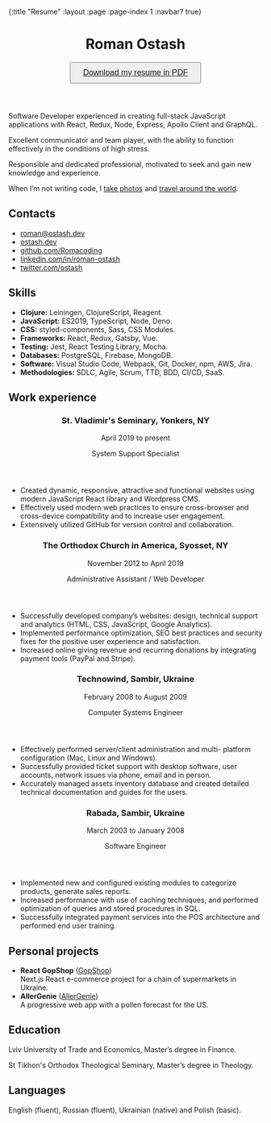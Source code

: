 {:title "Resume"
:layout :page
:page-index 1
:navbar? true}

<html lang="en">
	<head>
		<meta charset="utf-8" />
		<title>Roman Ostash resume</title>
		<meta
			name="viewport"
			content="width=device-width, initial-scale=1, shrink-to-fit=no"
		/>
	</head>
	<body>
		<div class="sidebar">
			<header class="header">
				<h1>Roman Ostash</h1>
				<p></p>
				<section>
				<button class="buttons" style="font-size: 16px; padding: 10px 24px;">
					<a href="../../img/roman-ostash.pdf">Download my resume in PDF</a>
				</button>
				</section>
			</header>
			<p></p>
			<aside class="aside">
				<section>
					<p>
						Software Developer experienced in creating full-stack JavaScript
						applications with React, Redux, Node, Express, Apollo Client and
						GraphQL.
					</p>
					<p>
						Excellent communicator and team player, with the ability to function
						effectively in the conditions of high stress.
					</p>
					<p>
						Responsible and dedicated professional, motivated to seek and gain
						new knowledge and experience.
					</p>
					<p>
						When I’m not writing code, I&nbsp;<a
							href="https://romanostashphotography.pixieset.com/"
							target="_blank"
							rel="noopener noreferrer"
							>take photos</a
						>
						and
						<a
							href="https://www.instagram.com/romanostashphotography/"
							target="_blank"
							rel="noopener noreferrer"
							>travel around the world</a
						>.
					</p>
				</section>
				<section>
					<h2>
						Contacts
					</h2>
					<ul>
						<li>
							<a
								href="mailto:roman@ostash.dev"
								target="_blank"
								rel="noopener noreferrer"
								>roman@ostash.dev</a
							>
						</li>
						<li>
							<a
								href="https://ostash.dev/"
								target="_blank"
								rel="noopener noreferrer"
								>ostash.dev</a
							>
						</li>
						<li>
							<a
								href="https://github.com/Romacoding"
								target="_blank"
								rel="noopener noreferrer"
								>github.com/Romacoding</a
							>
						</li>
						<li>
							<a
								href="https://www.linkedin.com/in/roman-ostash/"
								target="_blank"
								rel="noopener noreferrer"
								>linkedin.com/in/roman-ostash</a
							>
						</li>
						<li>
							<a
								href="https://twitter.com/ostash/"
								target="_blank"
								rel="noopener noreferrer"
								>twitter.com/ostash</a
							>
						</li>
					</ul>
				</section>
				<section>
					<h2>
						Skills
					</h2>
					<ul>
						<li>
							<strong>Clojure:</strong> Leiningen, ClojureScript, Reagent.
						</li>
						<li>
							<strong>JavaScript:</strong> ES2019, TypeScript, Node, Deno.
						</li>
						<li><strong>CSS:</strong> styled-components, Sass, CSS Modules.</li>
						<li><strong>Frameworks:</strong> React, Redux, Gatsby, Vue.</li>
						<li>
							<strong>Testing:</strong> Jest, React Testing Library, Mocha.
						</li>
						<li><strong>Databases:</strong> PostgreSQL, Firebase, MongoDB.</li>
						<li>
							<strong>Software:</strong> Visual Studio Code, Webpack, Git,
							Docker, npm, AWS, Jira.
						</li>
						<li>
							<strong>Methodologies:</strong> SDLC, Agile, Scrum, TTD, BDD,
							CI/CD, SaaS.
						</li>
					</ul>
				</section>
			</aside>
		</div>
		<main class="main">
			<section class="work-experience">
				<h2>Work experience</h2>
				<article>
					<header class="workplace">
						<h3 class="workplace__name">
							St. Vladimir's Seminary, Yonkers, NY
						</h3>
						<p class="workplace__dates">April 2019 to present</p>
						<p class="workplace__meta">
							System Support Specialist
						</p>
					</header>
					<ul>
						<li>
							Created dynamic, responsive, attractive and functional websites
							using modern JavaScript React library and Wordpress CMS.
						</li>
						<li>
							Effectively used modern web practices to ensure cross-browser and
							cross-device compatibility and to increase user engagement.
						</li>
						<li>
							Extensively utilized GitHub for version control and collaboration.
						</li>
					</ul>
				</article>
				<article>
					<header class="workplace">
						<h3 class="workplace__name">
							The Orthodox Church in America, Syosset, NY
						</h3>
						<p class="workplace__dates">
							November 2012 to April 2019
						</p>
						<p class="workplace__meta">
							Administrative Assistant / Web Developer
						</p>
					</header>
					<ul>
						<li>
							Successfully developed company’s websites: design, technical
							support and analytics (HTML, CSS, JavaScript, Google Analytics).
						</li>
						<li>
							Implemented performance optimization, SEO best practices and
							security fixes for the positive user experience and satisfaction.
						</li>
						<li>
							Increased online giving revenue and recurring donations by
							integrating payment tools (PayPal and Stripe).
						</li>
					</ul>
				</article>
				<article>
					<header class="workplace">
						<h3 class="workplace__name">
							Technowind, Sambir, Ukraine
						</h3>
						<p class="workplace__dates">February 2008 to August 2009</p>
						<p class="workplace__meta">
							Computer Systems Engineer
						</p>
					</header>
					<ul>
						<li>
							Effectively performed server/client administration and multi-
							platform configuration (Mac, Linux and Windows).
						</li>
						<li>
							Successfully provided ticket support with desktop software, user
							accounts, network issues via phone, email and in person.
						</li>
						<li>
							Accurately managed assets inventory database and created detailed
							technical documentation and guides for the users.
						</li>
					</ul>
				</article>
				<article>
					<header class="workplace">
						<h3 class="workplace__name">
							Rabada, Sambir, Ukraine
						</h3>
						<p class="workplace__dates">March 2003 to January 2008</p>
						<p class="workplace__meta">
							Software Engineer
						</p>
					</header>
					<ul>
						<li>
							Implemented new and configured existing modules to categorize
							products, generate sales reports.
						</li>
						<li>
							Increased performance with use of caching techniques, and
							performed optimization of queries and stored procedures in SQL.
						</li>
						<li>
							Successfully integrated payment services into the POS architecture
							and performed end user training.
						</li>
					</ul>
				</article>
			</section>
			<section>
				<h2>Personal projects</h2>
				<ul>
					<li>
						<b>React GopShop</b> (<a
							href="https://gopshop.herokuapp.com/"
							target="_blank"
							rel="noopener noreferrer"
							>GopShop</a
						>)<br />Next.js React e-commerce project for a chain of supermarkets
						in Ukraine.
					</li>
					<li>
						<b>AllerGenie</b> (<a
							href="https://allergenie.herokuapp.com/"
							target="_blank"
							rel="noopener noreferrer"
							>AllerGenie</a
						>)<br />A progressive web app with a pollen forecast for the US.
					</li>
				</ul>
			</section>
			<section>
				<h2>Education</h2>
				<p>
					Lviv University of Trade and Economics, Master’s degree in Finance.
				</p>
				<p>
					St Tikhon's Orthodox Theological Seminary, Master’s degree in
					Theology.
				</p>
			</section>
			<section>
				<h2>Languages</h2>
				<p>
					English (fluent), Russian (fluent), Ukrainian (native) and Polish
					(basic).
				</p>
			</section>
		</main>
	</body>
</html>
